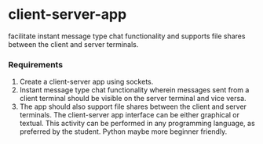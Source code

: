 # client-server-app
 facilitate instant message type chat functionality and supports file shares between the client and server terminals.

### Requirements
1. Create a client-server app using sockets.
2. Instant message type chat functionality wherein messages sent from a client terminal should be visible on the server terminal and vice versa.
3. The app should also support file shares between the client and server terminals. The client-server app interface can be either graphical or textual. This activity can be performed in any programming language, as preferred by the student. Python maybe more beginner friendly.